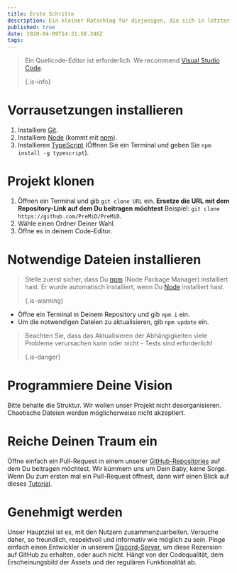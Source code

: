```yaml
---
title: Erste Schritte
description: Ein kleiner Ratschlag für diejenigen, die sich in letzter Zeit mit Codierung beschäftigen
published: true
date: 2020-04-09T14:21:58.246Z
tags:
---
```


> Ein Quellcode-Editor ist erforderlich. We recommend [Visual Studio Code](https://code.visualstudio.com/). 
> 
> {.is-info}

# Vorrausetzungen installieren
1. Installiere [Git](https://git-scm.com/).
2. Installiere [Node](https://nodejs.org/en/) (kommt mit [npm](https://www.npmjs.com/)).
3. Installieren [TypeScript](https://www.typescriptlang.org/index.html#download-links) (Öffnen Sie ein Terminal und geben Sie `npm install -g typescript`).

# Projekt klonen
1. Öffnen ein Terminal und gib `git clone URL` ein. **Ersetze die URL mit dem Repository-Link auf dem Du beitragen möchtest** Beispiel: `git clone https://github.com/PreMiD/PreMiD`.
2. Wähle einen Ordner Deiner Wahl.
3. Öffne es in deinem Code-Editor.

# Notwendige Dateien installieren
> Stelle zuerst sicher, dass Du [npm](https://www.npmjs.com/) (Node Package Manager) installiert hast. Er wurde automatisch installiert, wenn Du [Node](https://nodejs.org/en/) installiert hast. 
> 
> {.is-warning}

- Öffne ein Terminal in Deinem Repository und gib `npm i` ein.
- Um die notwendigen Dateien zu aktualisieren, gib `npm update` ein.

> Beachten Sie, dass das Aktualisieren der Abhängigkeiten viele Probleme verursachen kann oder nicht - Tests sind erforderlich! 
> 
> {.is-danger}

# Programmiere Deine Vision
Bitte behalte die Struktur. Wir wollen unser Projekt nicht desorganisieren. Chaotische Dateien werden möglicherweise nicht akzeptiert.

# Reiche Deinen Traum ein
Öffne einfach ein Pull-Request in einem unserer [GitHub-Repositories](https://github.com/PreMiD/) auf dem Du beitragen möchtest. Wir kümmern uns um Dein Baby, keine Sorge. Wenn Du zum ersten mal ein Pull-Request öffnest, dann wirf einen Blick auf dieses [Tutorial](https://help.github.com/en/articles/creating-a-pull-request).

# Genehmigt werden
Unser Hauptziel ist es, mit den Nutzern zusammenzuarbeiten. Versuche daher, so freundlich, respektvoll und informativ wie möglich zu sein. Pinge einfach einen Entwickler in unserem [Discord-Server](https://discord.gg/WvfVZ8T), um diese Rezension auf GitHub zu erhalten, oder auch nicht. Hängt von der Codequalität, dem Erscheinungsbild der Assets und der regulären Funktionalität ab.